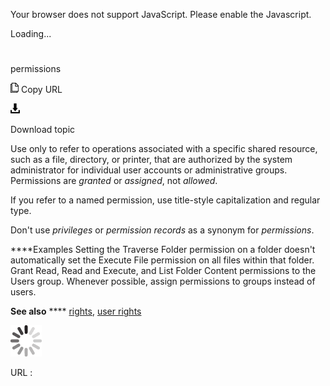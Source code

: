 Your browser does not support JavaScript. Please enable the Javascript.

Loading...

# 

permissions

![Copy URL](permissions_files/Copy.png)
Copy URL

![Download](permissions_files/Download.png)

Download topic

Use only
to refer to operations associated with a specific shared resource,
such as a file, directory, or printer, that are authorized by the
system administrator for individual user accounts or administrative
groups. Permissions are *granted* or *assigned*, not *allowed*.

If you refer to a named permission, use title-style capitalization and regular type. 

Don't use *privileges* or *permission records* as a synonym for *permissions*.

****Examples
Setting
the Traverse Folder permission on a folder doesn't automatically
set the Execute File permission on all files within that folder.
Grant Read, Read and Execute, and List Folder Content permissions to the Users group. 
Whenever possible, assign permissions to groups instead of users.

**See also** **** [rights](https://worldready.cloudapp.net/Styleguide/Read?id=2700&topicid=35561), [user rights](https://worldready.cloudapp.net/Styleguide/Read?id=2700&topicid=35562)

![In progress](permissions_files/activity-large.gif)

URL :

